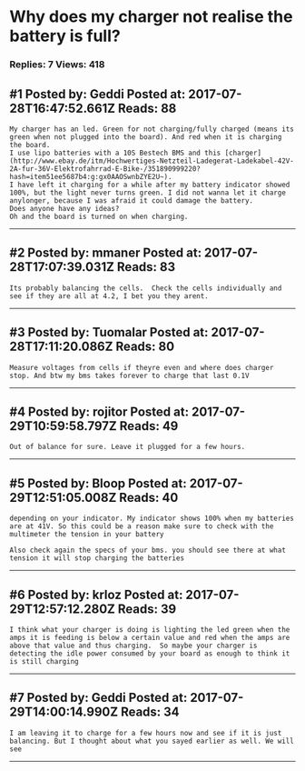 # Why does my charger not realise the battery is full?

### Replies: 7 Views: 418

## \#1 Posted by: Geddi Posted at: 2017-07-28T16:47:52.661Z Reads: 88

```
My charger has an led. Green for not charging/fully charged (means its green when not plugged into the board). And red when it is charging the board.
I use lipo batteries with a 10S Bestech BMS and this [charger](http://www.ebay.de/itm/Hochwertiges-Netzteil-Ladegerat-Ladekabel-42V-2A-fur-36V-Elektrofahrrad-E-Bike-/351890999220?hash=item51ee5687b4:g:gx0AAOSwnbZYE2U~).
I have left it charging for a while after my battery indicator showed 100%, but the light never turns green. I did not wanna let it charge anylonger, because I was afraid it could damage the battery.
Does anyone have any ideas? 
Oh and the board is turned on when charging.
```

---
## \#2 Posted by: mmaner Posted at: 2017-07-28T17:07:39.031Z Reads: 83

```
Its probably balancing the cells.  Check the cells individually and see if they are all at 4.2, I bet you they arent.
```

---
## \#3 Posted by: Tuomalar Posted at: 2017-07-28T17:11:20.086Z Reads: 80

```
Measure voltages from cells if theyre even and where does charger stop. And btw my bms takes forever to charge that last 0.1V
```

---
## \#4 Posted by: rojitor Posted at: 2017-07-29T10:59:58.797Z Reads: 49

```
Out of balance for sure. Leave it plugged for a few hours.
```

---
## \#5 Posted by: Bloop Posted at: 2017-07-29T12:51:05.008Z Reads: 40

```
depending on your indicator. My indicator shows 100% when my batteries are at 41V. So this could be a reason make sure to check with the multimeter the tension in your battery

Also check again the specs of your bms. you should see there at what tension it will stop charging the batteries
```

---
## \#6 Posted by: krloz Posted at: 2017-07-29T12:57:12.280Z Reads: 39

```
I think what your charger is doing is lighting the led green when the amps it is feeding is below a certain value and red when the amps are above that value and thus charging.  So maybe your charger is detecting the idle power consumed by your board as enough to think it is still charging
```

---
## \#7 Posted by: Geddi Posted at: 2017-07-29T14:00:14.990Z Reads: 34

```
I am leaving it to charge for a few hours now and see if it is just balancing. But I thought about what you sayed earlier as well. We will see
```

---
